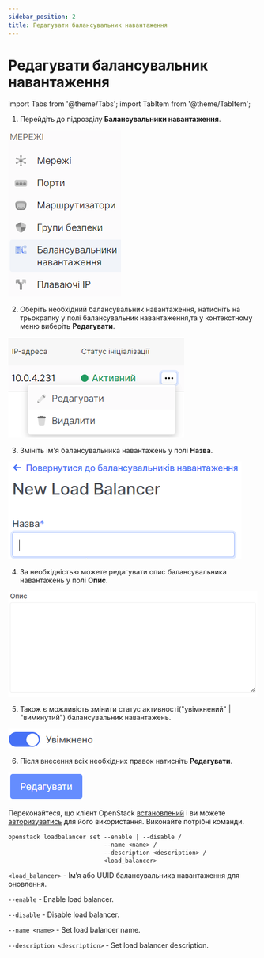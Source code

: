 ```yaml
---
sidebar_position: 2
title: Редагувати балансувальник навантаження
---
```


# Редагувати балансувальник навантаження

import Tabs from '@theme/Tabs';
import TabItem from '@theme/TabItem';

<Tabs>
<TabItem value="personal-area" label="Особистий кабінет" default>

1. Перейдіть до підрозділу **Балансувальники навантаження**.

![](../../img/load-balancer/1.png)

2. Оберіть необхідний балансувальник навантаження, натисніть на трьокрапку у полі балансувальник навантаження,та у контекстному меню виберіть **Редагувати**.

![](../../img/load-balancer/32.png)

3. Змініть ім'я балансувальника навантажень у полі **Назва**.

![](../../img/load-balancer/33.png)

4. За необхідністью можете редагувати опис балансувальника навантажень у полі **Опис**.

![](../../img/load-balancer/34.png)

5. Також є можливість змінити статус активності("увімкнений" | "вимкнутий") балансувальник навантажень.

![](../../img/load-balancer/35.png)

6. Після внесення всіх необхідних правок натисніть **Редагувати**.

![](../../img/load-balancer/36.png)


</TabItem>
<TabItem value="openstack" label="Openstack CLI">

Переконайтеся, що клієнт OpenStack [встановлений](#) і ви можете [авторизуватись](#) для його використання.
Виконайте потрібні команди.

```
openstack loadbalancer set --enable | --disable / 
                           --name <name> / 
                           --description <description> / 
                           <load_balancer>
```


`<load_balancer>` - Ім’я або UUID балансувальника навантаження для оновлення.

`--enable` - Enable load balancer.

`--disable` - Disable load balancer.

`--name <name>` - Set load balancer name.

`--description <description>` - Set load balancer description.

</TabItem>
</Tabs>
